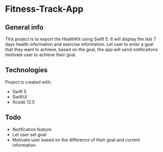 # Fitness-Track-App

## General info
This project is to export the HealthKit using Swift 5. It will display the last 7 days health information and exercise information.
Let user to enter a goal that they want to achieve, based on the goal, the app will send notificaitons motivate user to achieve their goal.
	
## Technologies
Project is created with:
* Swift 5
* SwiftUI
* Xcode 12.5

## Todo
* Notification feature
* Let user set goal 
* Motivate user based on the difference of their goal and current information.
